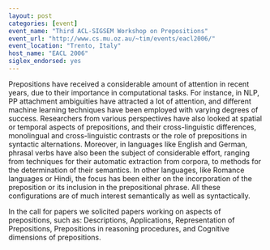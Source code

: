 ```yaml
---
layout: post
categories: [event]
event_name: "Third ACL-SIGSEM Workshop on Prepositions"
event_url: "http://www.cs.mu.oz.au/~tim/events/eacl2006/"
event_location: "Trento, Italy"
host_name: "EACL 2006"
siglex_endorsed: yes
---
```

Prepositions have received a considerable amount of attention in recent years, due to their importance in computational tasks. For instance, in NLP, PP attachment ambiguities have attracted a lot of attention, and different machine learning techniques have been employed with varying degrees of success. Researchers from various perspectives have also looked at spatial or temporal aspects of prepositions, and their cross-linguistic differences, monolingual and cross-linguistic contrasts or the role of prepositions in syntactic alternations. Moreover, in languages like English and German, phrasal verbs have also been the subject of considerable effort, ranging from techniques for their automatic extraction from corpora, to methods for the determination of their semantics. In other languages, like Romance languages or Hindi, the focus has been either on the incorporation of the preposition or its inclusion in the prepositional phrase. All these configurations are of much interest semantically as well as syntactically.

In the call for papers we solicited papers working on aspects of prepositions, such as: Descriptions, Applications, Representation of Prepositions, Prepositions in reasoning procedures, and Cognitive dimensions of prepositions.